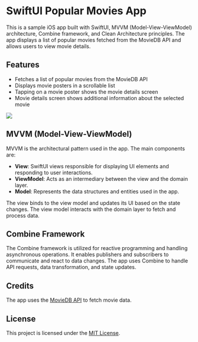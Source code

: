 # SwiftUI Popular Movies App

This is a sample iOS app built with SwiftUI, MVVM (Model-View-ViewModel) architecture, Combine framework, and Clean Architecture principles. The app displays a list of popular movies fetched from the MovieDB API and allows users to view movie details.

## Features

- Fetches a list of popular movies from the MovieDB API
- Displays movie posters in a scrollable list
- Tapping on a movie poster shows the movie details screen
- Movie details screen shows additional information about the selected movie

![](https://github.com/pradeepgian/SwiftUI-Popular-Movies-App/blob/main/PopularMovies-App.gif)

## MVVM (Model-View-ViewModel)

MVVM is the architectural pattern used in the app. The main components are:

- **View**: SwiftUI views responsible for displaying UI elements and responding to user interactions.
- **ViewModel**: Acts as an intermediary between the view and the domain layer.
- **Model**: Represents the data structures and entities used in the app.

The view binds to the view model and updates its UI based on the state changes. The view model interacts with the domain layer to fetch and process data.

## Combine Framework

The Combine framework is utilized for reactive programming and handling asynchronous operations. It enables publishers and subscribers to communicate and react to data changes. 
The app uses Combine to handle API requests, data transformation, and state updates.

## Credits

The app uses the [MovieDB API](https://www.themoviedb.org/documentation/api) to fetch movie data.

## License

This project is licensed under the [MIT License](LICENSE).
